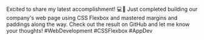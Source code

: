 Excited to share my latest accomplishment! 💻🚀 Just completed building our company's web page using CSS Flexbox and mastered margins and paddings along the way. Check out the result on GitHub and let me know your thoughts! #WebDevelopment #CSSFlexbox #AppDev






